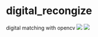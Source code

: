 # digital_recongize
digital matching with opencv
<img src="https://img-blog.csdnimg.cn/504b0ae1e97f4b29b884a21e71f95aa1.jpg">
<img src="https://img-blog.csdnimg.cn/d779a26d665d4919b36e7d06460b4935.jpg">

